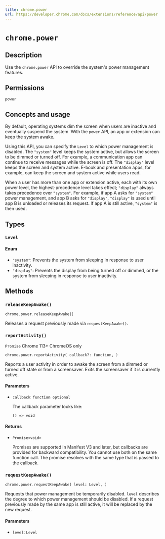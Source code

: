 ```yaml
---
title: chrome.power
url: https://developer.chrome.com/docs/extensions/reference/api/power
---
```


# `chrome.power`

## Description

Use the `chrome.power` API to override the system's power management features.

## Permissions

`power`

## Concepts and usage

By default, operating systems dim the screen when users are inactive and eventually suspend the system. With the `power` API, an app or extension can keep the system awake.

Using this API, you can specify the `Level` to which power management is disabled. The `"system"` level keeps the system active, but allows the screen to be dimmed or turned off. For example, a communication app can continue to receive messages while the screen is off. The `"display"` level keeps the screen and system active. E-book and presentation apps, for example, can keep the screen and system active while users read.

When a user has more than one app or extension active, each with its own power level, the highest-precedence level takes effect; `"display"` always takes precedence over `"system"`. For example, if app A asks for `"system"` power management, and app B asks for `"display"`, `"display"` is used until app B is unloaded or releases its request. If app A is still active, `"system"` is then used.

## Types

### `Level`

#### Enum

*   `"system"`: Prevents the system from sleeping in response to user inactivity.
*   `"display"`: Prevents the display from being turned off or dimmed, or the system from sleeping in response to user inactivity.

## Methods

### `releaseKeepAwake()`

```
chrome.power.releaseKeepAwake()
```

Releases a request previously made via `requestKeepAwake()`.

### `reportActivity()`

`Promise` Chrome 113+ ChromeOS only

```
chrome.power.reportActivity( callback?: function, )
```

Reports a user activity in order to awake the screen from a dimmed or turned off state or from a screensaver. Exits the screensaver if it is currently active.

#### Parameters

*   `callback`: `function optional`

    The callback parameter looks like:

    ```
    () => void
    ```

#### Returns

*   `Promise<void>`

    Promises are supported in Manifest V3 and later, but callbacks are provided for backward compatibility. You cannot use both on the same function call. The promise resolves with the same type that is passed to the callback.

### `requestKeepAwake()`

```
chrome.power.requestKeepAwake( level: Level, )
```

Requests that power management be temporarily disabled. `level` describes the degree to which power management should be disabled. If a request previously made by the same app is still active, it will be replaced by the new request.

#### Parameters

*   `level`: `Level` 